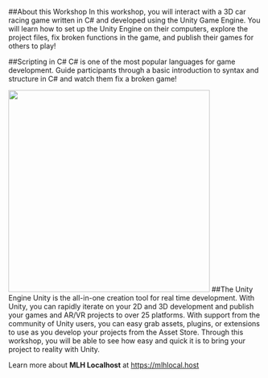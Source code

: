 ##About this Workshop
In this workshop, you will interact with a 3D car racing game written in C# and developed using the Unity Game Engine. You will learn how to set up the Unity Engine on their computers, explore the project files, fix broken functions in the game, and publish their games for others to play!

##Scripting in C#
C# is one of the most popular languages for game development. Guide participants through a basic introduction to syntax and structure in C# and watch them fix a broken game!

<img src='https://upload.wikimedia.org/wikipedia/commons/thumb/1/19/Unity_Technologies_logo.svg/1200px-Unity_Technologies_logo.svg.png' style='width: 400px'>
##The Unity Engine
Unity is the all-in-one creation tool for real time development. With Unity, you can rapidly iterate on your 2D and 3D development and publish your games and AR/VR projects to over 25 platforms. With support from the community of Unity users, you can easy grab assets, plugins, or extensions to use as you develop your projects from the Asset Store. Through this workshop, you will be able to see how easy and quick it is to bring your project to reality with Unity.

Learn more about **MLH Localhost** at https://mlhlocal.host